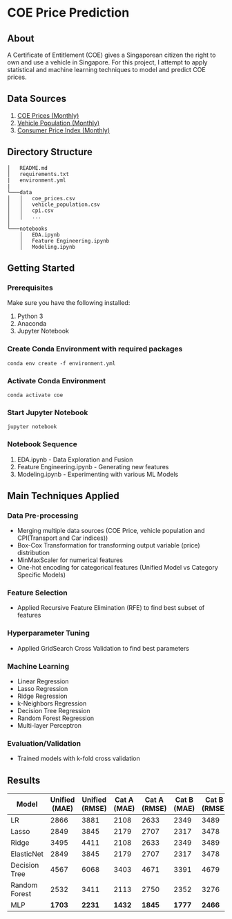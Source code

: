 # COE Price Prediction
## About
A Certificate of Entitlement (COE) gives a Singaporean citizen the right to own and use a vehicle in Singapore. For this project, I attempt to apply statistical and machine learning techniques to model and predict COE prices.

## Data Sources
1. [COE Prices (Monthly)](https://coe.sgcharts.com/)
2. [Vehicle Population (Monthly)](https://www.singstat.gov.sg/find-data/search-by-theme/industry/transport/latest-data)
3. [Consumer Price Index (Monthly)](https://www.singstat.gov.sg/find-data/search-by-theme/industry/finance-and-insurance/latest-data)

## Directory Structure

```
│   README.md
│   requirements.txt
|   environment.yml
|
└───data
│   │   coe_prices.csv
│   │   vehicle_population.csv
│   │   cpi.csv
│   │   ...
│   
└───notebooks
    │   EDA.ipynb
    │   Feature Engineering.ipynb
    │   Modeling.ipynb
```

## Getting Started

### Prerequisites
Make sure you have the following installed:
1. Python 3
2. Anaconda
3. Jupyter Notebook

### Create Conda Environment with required packages
```
conda env create -f environment.yml
```

### Activate Conda Environment
```
conda activate coe
```

### Start Jupyter Notebook
```
jupyter notebook
```

### Notebook Sequence
1. EDA.ipynb - Data Exploration and Fusion
2. Feature Engineering.ipynb - Generating new features
3. Modeling.ipynb - Experimenting with various ML Models

## Main Techniques Applied

### Data Pre-processing
- Merging multiple data sources (COE Price, vehicle population and CPI(Transport and Car indices))
- Box-Cox Transformation for transforming output variable (price) distribution
- MinMaxScaler for numerical features
- One-hot encoding for categorical features (Unified Model vs Category Specific Models)

### Feature Selection
- Applied Recursive Feature Elimination (RFE) to find best subset of features

### Hyperparameter Tuning
- Applied GridSearch Cross Validation to find best parameters

### Machine Learning
- Linear Regression
- Lasso Regression
- Ridge Regression
- k-Neighbors Regression
- Decision Tree Regression
- Random Forest Regression
- Multi-layer Perceptron

### Evaluation/Validation
- Trained models with k-fold cross validation

## Results
| Model|Unified (MAE)|Unified (RMSE)|Cat A (MAE)|Cat A (RMSE)|Cat B (MAE)|Cat B (RMSE)|
|---|---|---|---|---|---|---|
| LR            |2866|3881|2108|2633|2349|3489|
| Lasso         |2849|3845|2179|2707|2317|3478|
| Ridge         |3495|4411|2108|2633|2349|3489|
| ElasticNet    |2849|3845|2179|2707|2317|3478|
| Decision Tree |4567|6068|3403|4671|3391|4679|
| Random Forest |2532|3411|2113|2750|2352|3276|
| MLP           |**1703**|**2231**|**1432**|**1845**|**1777**|**2466**|

